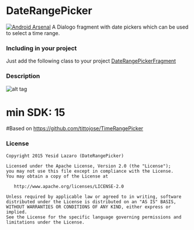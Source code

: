 # DateRangePicker
[![Android Arsenal](https://img.shields.io/badge/Android%20Arsenal-DateRangePicker-green.svg?style=flat)](https://android-arsenal.com/details/1/2353)
A Dialogo fragment with date pickers which can be used to select a time range.


### Including in your project
Just add the following class to your project [DateRangePickerFragment](https://github.com/yesidlazaro/DateRangePicker/blob/master/app/src/main/java/com/lazaroyesid/daterangepicker/fragments/DateRangePickerFragment.java) 
### Description
![alt tag](https://raw.githubusercontent.com/yesidlazaro/DateRangePicker/master/art/demo.png)
# min SDK: 15

#Based on
https://github.com/tittojose/TimeRangePicker
### License

```
Copyright 2015 Yesid Lazaro (DateRangePicker)

Licensed under the Apache License, Version 2.0 (the "License");
you may not use this file except in compliance with the License.
You may obtain a copy of the License at

   http://www.apache.org/licenses/LICENSE-2.0

Unless required by applicable law or agreed to in writing, software
distributed under the License is distributed on an "AS IS" BASIS,
WITHOUT WARRANTIES OR CONDITIONS OF ANY KIND, either express or implied.
See the License for the specific language governing permissions and
limitations under the License.
```
